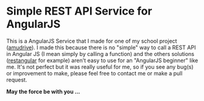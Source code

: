 # Simple REST API Service for AngularJS

This is a AngularJS Service that I made for one of my school project ([amudrive](https://github.com/SKNZ/amudrive)).
I made this because there is no "simple" way to call a REST API in Angular JS (I mean simply by calling a function) and the others solutions
([restangular](https://github.com/mgonto/restangular) for example) aren't easy to use for an "AngularJS beginner" like me. 
It's not perfect but it was really useful for me, so if you see any bug(s) or improvement to make, please feel free to contact me or 
make a pull request.

**May the force be with you ...**
